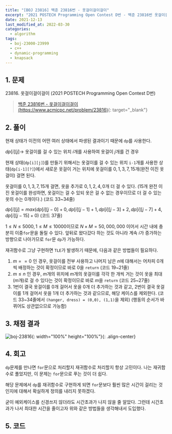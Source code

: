 ```yaml
---
title: "[BOJ 23816] 백준 23816번 - 옷걸이걸이걸이"
excerpt: "2021 POSTECH Programming Open Contest D번 - 백준 23816번 옷걸이걸이걸이 풀이"
date: 2021-12-13
last_modified_at: 2022-03-30
categories:
  - algorithm
tags:
  - boj-23000-23999
  - c++
  - dynamic-programming
  - knapsack
---
```


## 1. 문제
$23816$. 옷걸이걸이걸이 (2021 POSTECH Programming Open Contest D번)

> [백준 23816번 - 옷걸이걸이걸이 (https://www.acmicpc.net/problem/23816)](https://www.acmicpc.net/problem/23816){: target="_blank"}

## 2. 풀이

현재 상태가 이전의 어떤 여러 상태에서 파생된 결과이기 때문에 `dp`를 사용한다.

$dp[i][j] \rightarrow$ 옷걸이를 걸 수 있는 위치 $i$개를 사용하여 옷걸이 $j$개를 건 경우

현재 상태(`dp[i][j]`)를 만들기 위해서는 옷걸이를 걸 수 있는 위치 `i-1`개를 사용한 상태(`dp[i-1][?]`)에서 새로운 옷걸이 거는 위치에 옷걸이를 $0, 1, 3, 7, 15$개(완전 이진 옷걸이) 걸면 된다. 

옷걸이를 $0, 1, 3, 7, 15$개 걸면, 옷을 추가로 $0, 1, 2, 4, 0$개 더 걸 수 있다. ($15$개 완전 이진 옷걸이를 완성하면, 옷걸이는 걸 수 있되 옷은 걸 수 없는 경우이므로 더 걸 수 있는 옷의 수는 $0$개이다.) (코드 33~34줄)

$dp[i][j] = max(dp[i][j-0]+0, dp[i][j-1]+1, dp[i][j-3]+2, dp[i][j-7]+4, dp[i][j-15]+0)$ (코드 37줄)

$1\leq N\leq 5000, 1\leq M\leq 10000$이므로 $N\times M=50,000,000$ 이어서 시간 내에 충분히 이중`for`문을 돌릴 수 있다. 앞뒤로 왔다갔다 하는 것도 아니라 계속 $i$가 증가하는 방향으로 나아가므로 `for`문 `dp`가 가능하다. 

재귀함수로 그냥 구현하면 `TLE`가 발생하기 때문에, 다음과 같은 방법들이 필요하다.

1.	$m==0$ 인 경우, 옷걸이를 전부 사용하고 나머지 남은 $n$에 대해서는 어차피 $0$개씩 배정하는 것이 확정이므로 바로 $0$을 `return` (코드 19~21줄)
2.	$m\leq n$ 인 경우, $m$개의 위치에 $m$개의 옷걸이를 각각 한 개씩 거는 것이 옷을 최대($m$개)로 걸 수 있다는 것이 확정이므로 바로 $m$을 `return` (코드 25~27줄)
3.	$1$번이 결국 옷걸이를 $0$개 걸어서 옷을 $0$개 더 추가하는 것과 같고, $2$번이 결국 옷걸이를 $1$개 걸어서 옷을 $1$개 더 추가하는 것과 같으므로, 해당 케이스를 제외한다. (코드 33~34줄에서 `(hanger, dress) = (0,0), (1,1)`을 제외) (행동의 순서가 바뀌어도 상관없으므로 가능함)

## 3. 채점 결과

![boj-23816](https://user-images.githubusercontent.com/30232837/160780756-bb805161-c4aa-46c6-b86a-8b104502a08c.png "boj-23816"){: width="100%" height="100%"}{: .align-center}

## 4. 회고

`dp`문제를 만나면 `for`문으로 처리할지 재귀함수로 처리할지 항상 고민이다. 나는 재귀함수로 풀었지만, 이 문제는 `for`문으로 푸는 것이 더 쉽다.

해당 문제에서 `dp`를 재귀함수로 구현하게 되면 `for`문보다 훨씬 많은 시간이 걸리는 것인지에 대해서 확실하게 정의를 내리지 못하겠다. 

굳이 예외케이스를 신경쓰지 않더라도 시간초과가 나지 않을 줄 알았다. 그런데 시간초과가 나서 최대한 시간을 줄이고자 위와 같은 방법들을 생각해내서 도입했다.

## 5. 코드

<script src="https://gist.github.com/BurningFalls/ce61f6e13713ffe53faff224a4810364.js"></script>
